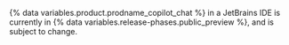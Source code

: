 {% data variables.product.prodname_copilot_chat %} in a JetBrains IDE is currently in {% data variables.release-phases.public_preview %}, and is subject to change.
